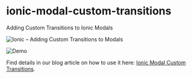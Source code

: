 # ionic-modal-custom-transitions
Adding Custom Transitions to Ionic Modals

![Ionic – Adding Custom Transitions to Modals](https://www.vistaran.tech/blog/wp-content/uploads/2018/03/Ionic-Angular5-modal-transitions.png "Ionic - Adding Custom Transitions to Modals")

![Demo](https://www.vistaran.tech/blog/wp-content/uploads/2018/03/custom-modal-transitions.gif)

Find details in our blog article on how to use it here: [Ionic Modal Custom Transitions](https://www.vistaran.tech/blog/ionic-modals-custom-transitions/).

